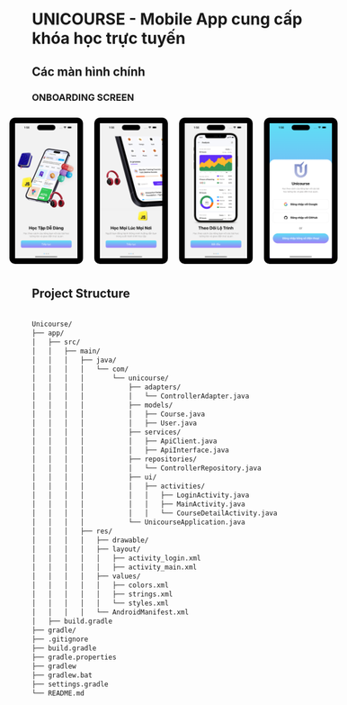 # UNICOURSE - Mobile App cung cấp khóa học trực tuyến

## Các màn hình chính

### ONBOARDING SCREEN

<div style="display: flex; justify-content: center; align-items: center; margin: auto; width: 100%;">
  <img width="22%" src="./assets/image_readme/onboar1.png" style="background-color: black; padding: 10px; border-radius: 10px; margin: 10px;" />
  <img width="22%" src="./assets/image_readme/onboar2.png" style="background-color: black; padding: 10px; border-radius: 10px; margin: 10px;" />
  <img width="22%" src="./assets/image_readme/onboar3.png" style="background-color: black; padding: 10px; border-radius: 10px; margin: 10px;" />
  <img width="22%" src="./assets/image_readme/login_screen.png" style="background-color: black; padding: 10px; border-radius: 10px; margin: 10px;" />
</div>

## Project Structure
```plaintext

Unicourse/
├── app/
│   ├── src/
│   │   ├── main/
│   │   │   ├── java/
│   │   │   │   └── com/
│   │   │   │       └── unicourse/
│   │   │   │           ├── adapters/
│   │   │   │           │   └── ControllerAdapter.java
│   │   │   │           ├── models/
│   │   │   │           │   ├── Course.java
│   │   │   │           │   ├── User.java
│   │   │   │           ├── services/
│   │   │   │           │   ├── ApiClient.java
│   │   │   │           │   ├── ApiInterface.java
│   │   │   │           ├── repositories/
│   │   │   │           │   └── ControllerRepository.java
│   │   │   │           ├── ui/
│   │   │   │           │   ├── activities/
│   │   │   │           │   │   ├── LoginActivity.java
│   │   │   │           │   │   ├── MainActivity.java
│   │   │   │           │   │   └── CourseDetailActivity.java
│   │   │   │           └── UnicourseApplication.java
│   │   │   ├── res/
│   │   │   │   ├── drawable/
│   │   │   │   ├── layout/
│   │   │   │   │   ├── activity_login.xml
│   │   │   │   │   ├── activity_main.xml
│   │   │   │   ├── values/
│   │   │   │   │   ├── colors.xml
│   │   │   │   │   ├── strings.xml
│   │   │   │   │   └── styles.xml
│   │   │   │   └── AndroidManifest.xml
│   ├── build.gradle
├── gradle/
├── .gitignore
├── build.gradle
├── gradle.properties
├── gradlew
├── gradlew.bat
├── settings.gradle
└── README.md

```
